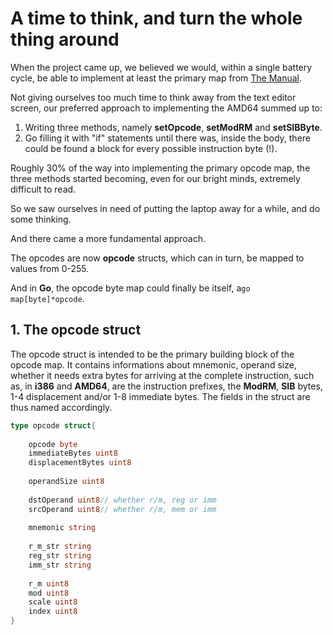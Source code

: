 # A time to think, and turn the whole thing around
When the project came up, we believed we would, within a single battery cycle, be able to implement at least the primary map from [The Manual](https://www.amd.com/system/files/TechDocs/24594.pdf).

Not giving ourselves too much time to think away from the text editor screen, our preferred approach to implementing the AMD64 summed up to:

1. Writing three methods, namely **setOpcode**, **setModRM** and **setSIBByte**.
2. Go filling it with "if" statements until there was, inside the body, there could be found a block for every possible instruction byte (!).

Roughly 30% of the way into implementing the primary opcode map, the three methods started becoming, even for our bright minds, extremely difficult to read.

So we saw ourselves in need of putting the laptop away for a while, and do some thinking.

And there came a more fundamental approach.

The opcodes are now **opcode** structs, which can in turn, be mapped to values from 0-255.

And in **Go**, the opcode byte map could finally be itself, a```go map[byte]*opcode```.

## 1. The opcode struct

The opcode struct is intended to be the primary building block of the opcode map. It contains informations about mnemonic, operand size, whether it needs extra bytes for arriving at the complete instruction, such as, in **i386** and **AMD64**, are the instruction prefixes, the **ModRM**, **SIB** bytes, 1-4 displacement and/or 1-8 immediate bytes. The fields in the struct are thus named accordingly.

```go
type opcode struct{
	
	opcode byte
	immediateBytes uint8
	displacementBytes uint8
	
	operandSize uint8
	
	dstOperand uint8// whether r/m, reg or imm
	srcOperand uint8// whether r/m, mem or imm
	
	mnemonic string
	
	r_m_str string
	reg_str string
	imm_str string
	
	r_m uint8
	mod uint8
	scale uint8
	index uint8
}
```